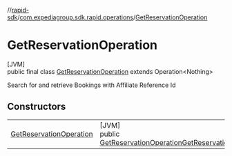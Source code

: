 //[rapid-sdk](../../../index.md)/[com.expediagroup.sdk.rapid.operations](../index.md)/[GetReservationOperation](index.md)

# GetReservationOperation

[JVM]\
public final class [GetReservationOperation](index.md) extends Operation&lt;Nothing&gt;

Search for and retrieve Bookings with Affiliate Reference Id

## Constructors

| | |
|---|---|
| [GetReservationOperation](-get-reservation-operation.md) | [JVM]<br>public [GetReservationOperation](index.md)[GetReservationOperation](-get-reservation-operation.md)([GetReservationOperationParams](../-get-reservation-operation-params/index.md)params) |
